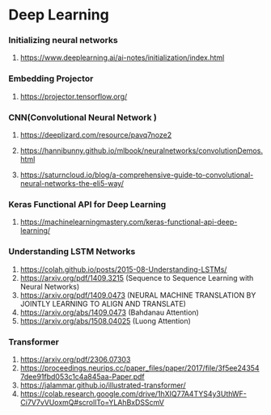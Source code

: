 # Deep Learning


### Initializing neural networks

1. https://www.deeplearning.ai/ai-notes/initialization/index.html


### Embedding Projector
1. https://projector.tensorflow.org/

   

### CNN(Convolutional Neural Network )

1.  https://deeplizard.com/resource/pavq7noze2

2.  https://hannibunny.github.io/mlbook/neuralnetworks/convolutionDemos.html

3.  https://saturncloud.io/blog/a-comprehensive-guide-to-convolutional-neural-networks-the-eli5-way/


### Keras Functional API for Deep Learning

1.  https://machinelearningmastery.com/keras-functional-api-deep-learning/

   
### Understanding LSTM Networks
1.    https://colah.github.io/posts/2015-08-Understanding-LSTMs/
2.    https://arxiv.org/pdf/1409.3215 (Sequence to Sequence Learning with Neural Networks)
3.    https://arxiv.org/pdf/1409.0473 (NEURAL MACHINE TRANSLATION BY JOINTLY LEARNING TO ALIGN AND TRANSLATE)
4.    https://arxiv.org/abs/1409.0473 (Bahdanau Attention)
5.    https://arxiv.org/abs/1508.04025 (Luong Attention)

### Transformer
1. https://arxiv.org/pdf/2306.07303
2. https://proceedings.neurips.cc/paper_files/paper/2017/file/3f5ee243547dee91fbd053c1c4a845aa-Paper.pdf
3. https://jalammar.github.io/illustrated-transformer/
4. https://colab.research.google.com/drive/1hXIQ77A4TYS4y3UthWF-Ci7V7vVUoxmQ#scrollTo=YLAhBxDSScmV
         


